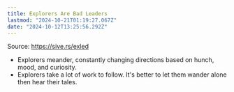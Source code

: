 ```yaml
---
title: Explorers Are Bad Leaders
lastmod: "2024-10-21T01:19:27.067Z"
date: "2024-10-12T13:25:56.292Z"
---
```


Source: <https://sive.rs/exled>

- Explorers meander, constantly changing directions based on hunch, mood, and curiosity.
- Explorers take a lot of work to follow. It's better to let them wander alone then hear their tales.
